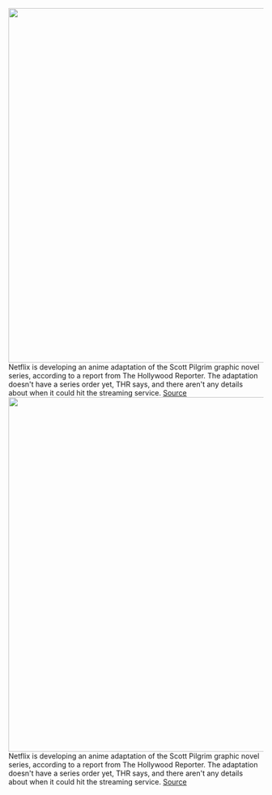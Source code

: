 <img src='https://cdn.vox-cdn.com/thumbor/WqR9NM5QZCXNmbF9zpiTb6uNADY=/0x0:1280x692/1200x800/filters:focal(538x244:742x448)/cdn.vox-cdn.com/uploads/chorus_image/image/70362012/Scott_Pilgrim_Vs._The_World___Official_Trailer_0_8_screenshot.0.png' width='700px' /><br/>
Netflix is developing an anime adaptation of the Scott Pilgrim graphic novel series, according to a report from The Hollywood Reporter. The adaptation doesn't have a series order yet, THR says, and there aren't any details about when it could hit the streaming service.
<a href='https://www.theverge.com/2022/1/7/22872921/scott-pilgrim-anime-adaptation-in-development-netflix'> Source <a/><img src='https://cdn.vox-cdn.com/thumbor/WqR9NM5QZCXNmbF9zpiTb6uNADY=/0x0:1280x692/1200x800/filters:focal(538x244:742x448)/cdn.vox-cdn.com/uploads/chorus_image/image/70362012/Scott_Pilgrim_Vs._The_World___Official_Trailer_0_8_screenshot.0.png' width='700px' /><br/>
Netflix is developing an anime adaptation of the Scott Pilgrim graphic novel series, according to a report from The Hollywood Reporter. The adaptation doesn't have a series order yet, THR says, and there aren't any details about when it could hit the streaming service.
<a href='https://www.theverge.com/2022/1/7/22872921/scott-pilgrim-anime-adaptation-in-development-netflix'> Source <a/>